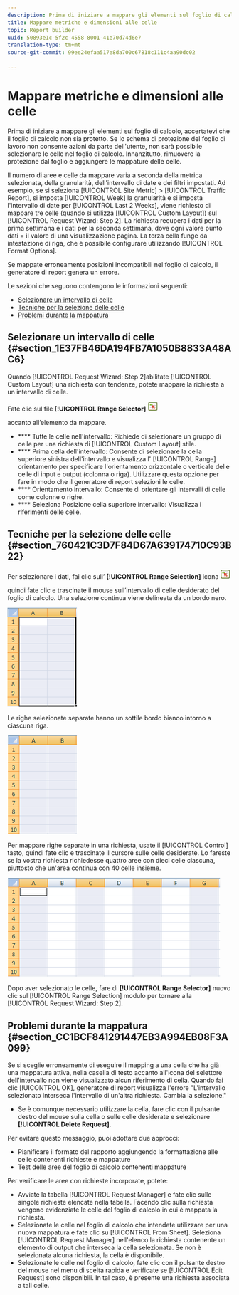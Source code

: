 ```yaml
---
description: Prima di iniziare a mappare gli elementi sul foglio di calcolo, accertatevi che il foglio di calcolo non sia protetto. Se lo schema di protezione del foglio di lavoro non consente azioni da parte dell'utente, non sarà possibile selezionare le celle nel foglio di calcolo. Innanzitutto, rimuovere la protezione dal foglio e aggiungere le mappature delle celle.
title: Mappare metriche e dimensioni alle celle
topic: Report builder
uuid: 50893e1c-5f2c-4558-8001-41e70d74d6e7
translation-type: tm+mt
source-git-commit: 99ee24efaa517e8da700c67818c111c4aa90dc02

---
```



# Mappare metriche e dimensioni alle celle

Prima di iniziare a mappare gli elementi sul foglio di calcolo, accertatevi che il foglio di calcolo non sia protetto. Se lo schema di protezione del foglio di lavoro non consente azioni da parte dell'utente, non sarà possibile selezionare le celle nel foglio di calcolo. Innanzitutto, rimuovere la protezione dal foglio e aggiungere le mappature delle celle.

Il numero di aree e celle da mappare varia a seconda della metrica selezionata, della granularità, dell'intervallo di date e dei filtri impostati. Ad esempio, se si seleziona [!UICONTROL Site Metric] &gt; [!UICONTROL Traffic Report], si imposta [!UICONTROL Week] la granularità e si imposta l'intervallo di date per [!UICONTROL Last 2 Weeks], viene richiesto di mappare tre celle (quando si utilizza [!UICONTROL Custom Layout]) sul [!UICONTROL Request Wizard: Step 2]. La richiesta recupera i dati per la prima settimana e i dati per la seconda settimana, dove ogni valore punto dati = il valore di una visualizzazione pagina. La terza cella funge da intestazione di riga, che è possibile configurare utilizzando [!UICONTROL Format Options].

Se mappate erroneamente posizioni incompatibili nel foglio di calcolo, il generatore di report genera un errore.

Le sezioni che seguono contengono le informazioni seguenti:

* [Selezionare un intervallo di celle](/help/analyze/report-builder/layout/map-metrics-and-dimensions-to-cells.md#section_1E37FB46DA194FB7A1050B8833A48AC6)
* [Tecniche per la selezione delle celle](/help/analyze/report-builder/layout/map-metrics-and-dimensions-to-cells.md#section_760421C3D7F84D67A639174710C93B22)
* [Problemi durante la mappatura](/help/analyze/report-builder/layout/map-metrics-and-dimensions-to-cells.md#section_CC1BCF841291447EB3A994EB08F3A099)

## Selezionare un intervallo di celle {#section_1E37FB46DA194FB7A1050B8833A48AC6}

Quando [!UICONTROL Request Wizard: Step 2]abilitate [!UICONTROL Custom Layout] una richiesta con tendenze, potete mappare la richiesta a un intervallo di celle.

Fate clic sul file **[!UICONTROL Range Selector]** ![select_cell_icon.png](assets/select_cell_icon.png)

accanto all’elemento da mappare.

* **** Tutte le celle nell'intervallo: Richiede di selezionare un gruppo di celle per una richiesta di [!UICONTROL Custom Layout] stile.
* **** Prima cella dell'intervallo: Consente di selezionare la cella superiore sinistra dell'intervallo e visualizza l' [!UICONTROL Range] orientamento per specificare l'orientamento orizzontale o verticale delle celle di input e output (colonna o riga). Utilizzare questa opzione per fare in modo che il generatore di report selezioni le celle.
* **** Orientamento intervallo: Consente di orientare gli intervalli di celle come colonne o righe.
* **** Seleziona Posizione cella superiore intervallo: Visualizza i riferimenti delle celle.

## Tecniche per la selezione delle celle {#section_760421C3D7F84D67A639174710C93B22}

Per selezionare i dati, fai clic sull’ **[!UICONTROL Range Selection]** icona ![select_cell_icon.png](assets/select_cell_icon.png)

quindi fate clic e trascinate il mouse sull’intervallo di celle desiderato del foglio di calcolo. Una selezione continua viene delineata da un bordo nero.

![](assets/twenty_cells.gif)

Le righe selezionate separate hanno un sottile bordo bianco intorno a ciascuna riga.

![](assets/twoXten_cells_highlighted.gif)

Per mappare righe separate in una richiesta, usate il [!UICONTROL Control] tasto, quindi fate clic e trascinate il cursore sulle celle desiderate. Lo fareste se la vostra richiesta richiedesse quattro aree con dieci celle ciascuna, piuttosto che un'area continua con 40 celle insieme.

![](assets/map4.png)

Dopo aver selezionato le celle, fare di **[!UICONTROL Range Selector]** nuovo clic sul [!UICONTROL Range Selection] modulo per tornare alla [!UICONTROL Request Wizard: Step 2].

## Problemi durante la mappatura {#section_CC1BCF841291447EB3A994EB08F3A099}

Se si sceglie erroneamente di eseguire il mapping a una cella che ha già una mappatura attiva, nella casella di testo accanto all'icona del selettore dell'intervallo non viene visualizzato alcun riferimento di cella. Quando fai clic [!UICONTROL OK], generatore di report visualizza l'errore "L'intervallo selezionato interseca l'intervallo di un'altra richiesta. Cambia la selezione."

* Se è comunque necessario utilizzare la cella, fare clic con il pulsante destro del mouse sulla cella o sulle celle desiderate e selezionare **[!UICONTROL Delete Request]**.

Per evitare questo messaggio, puoi adottare due approcci:

* Pianificare il formato del rapporto aggiungendo la formattazione alle celle contenenti richieste e mappature
* Test delle aree del foglio di calcolo contenenti mappature

Per verificare le aree con richieste incorporate, potete:

* Avviate la tabella [!UICONTROL Request Manager] e fate clic sulle singole richieste elencate nella tabella. Facendo clic sulla richiesta vengono evidenziate le celle del foglio di calcolo in cui è mappata la richiesta.
* Selezionate le celle nel foglio di calcolo che intendete utilizzare per una nuova mappatura e fate clic su [!UICONTROL From Sheet]. Seleziona [!UICONTROL Request Manager] nell'elenco la richiesta contenente un elemento di output che interseca la cella selezionata. Se non è selezionata alcuna richiesta, la cella è disponibile.
* Selezionate le celle nel foglio di calcolo, fate clic con il pulsante destro del mouse nel menu di scelta rapida e verificate se [!UICONTROL Edit Request] sono disponibili. In tal caso, è presente una richiesta associata a tali celle.
